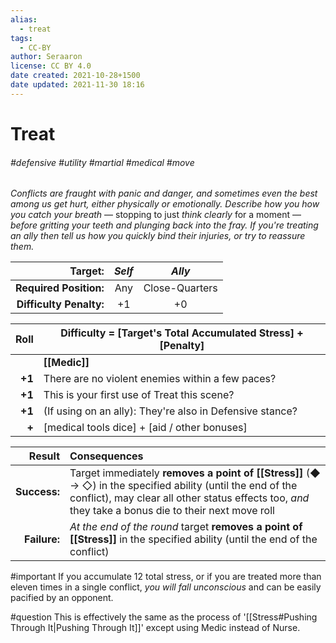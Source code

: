 ```yaml
---
alias:
  - treat
tags:
  - CC-BY
author: Seraaron
license: CC BY 4.0
date created: 2021-10-28+1500
date updated: 2021-11-30 18:16
---
```


# Treat

###### #defensive #utility #martial #medical #move

_Conflicts are fraught with panic and danger, and sometimes even the best among us get hurt, either physically or emotionally. Describe how you how you catch your breath_ — stopping to just _think clearly_ for a moment — _before gritting your teeth and plunging back into the fray. If you're treating an ally then tell us how you quickly bind their injuries, or try to reassure them._

|                 Target: | _Self_ |     _Ally_     |
| ----------------------: | :----: | :------------: |
|  **Required Position:** |   Any  | Close-Quarters |
| **Difficulty Penalty:** |   +1   |       +0       |

|   Roll | Difficulty = [Target's Total Accumulated Stress] + [Penalty] |
| -----: | ------------------------------------------------------------ |
|        | **[[Medic]]**                                                |
| **+1** | There are no violent enemies within a few paces?             |
| **+1** | This is your first use of Treat this scene?                  |
| **+1** | (If using on an ally): They're also in Defensive stance?     |
|  **+** | [medical tools dice] + [aid / other bonuses]                 |

|       Result | Consequences                                                                                                                                                                                                       |
| -----------: | :----------------------------------------------------------------------------------------------------------------------------------------------------------------------------------------------------------------- |
| **Success:** | Target immediately **removes a point of [[Stress]]** (◆ → ◇) in the specified ability (until the end of the conflict), may clear all other status effects too, _and_ they take a bonus die to their next move roll |
| **Failure:** | _At the end of the round_ target **removes a point of [[Stress]]** in the specified ability (until the end of the conflict)                                                                                        |

#important  If you accumulate 12 total stress, or if you are treated more than eleven times in a single conflict, _you will fall unconscious_ and can be easily pacified by an opponent.

#question This is effectively the same as the process of '[[Stress#Pushing Through It|Pushing Through It]]' except using Medic instead of Nurse.

